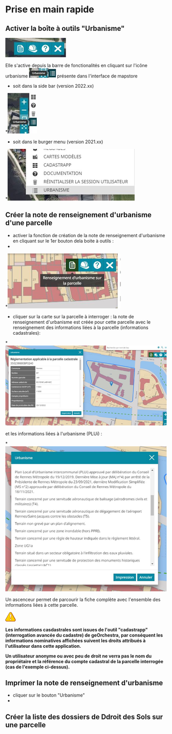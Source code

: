 # Prise en main rapide

## Activer la boîte à outils "Urbanisme"

![image info](./images/outils.jpg)

Elle s'active depuis la  barre de fonctionalités  en cliquant sur l'icône urbanisme ![image info](./images/picto.jpg) présente dans l'interface de mapstore

* soit dans la side bar  (version 2022.xx)

*![image info](./images/side_bar.jpg)

* soit dans le burger menu (version 2021.xx)

*![image info](./images/burger-menu.jpg)

## Créer la note de renseignement d'urbanisme d'une parcelle

* activer la fonction de création de la note de renseignement d'urbanisme en cliquant sur le 1er bouton dela boite à outils : 
* 
*![image info](./images/nru1.jpg)

* cliquer sur la carte sur la parcelle à interroger : la note de renseignement d'urbanisme est créée pour cette parcelle avec le renseignement des informations liées à la parcelle (informations cadastrales):

*![image info](./images/nru2.jpg)

et les informations liées à l'urbanisme (PLUi) :

*![image info](./images/nru3.jpg)

Un ascenceur permet de parcourir la fiche complète avec l'ensemble des informations liées à cette parcelle.

![image info](./images/attention.png)

**Les informations casdastrales sont issues de l'outil  "cadastrapp" (interrogation avancée du cadastre) de geOrchestra, par conséquent les informations nominatives affichées suivent les droits attribués à l'utilisateur dans cette application.**

**Un utilisateur anonyme ou avec peu de droit ne verra pas le nom du propriétaire et la référence du compte cadastral de la parcelle interrogée (cas de l'exemple ci-dessus).** 
## Imprimer la note de renseignement d'urbanisme
* cliquer sur le bouton "Urbanisme"
* 
## Créer la liste des dossiers de Ddroit des Sols sur une parcelle